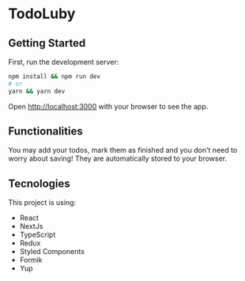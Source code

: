 # TodoLuby
## Getting Started

First, run the development server:

```bash
npm install && npm run dev
# or
yarn && yarn dev
```

Open [http://localhost:3000](http://localhost:3000) with your browser to see the app.

## Functionalities

You may add your todos, mark them as finished and you don't need to worry about saving! They are automatically stored to your browser.

## Tecnologies

This project is using:

- React
- NextJs
- TypeScript
- Redux
- Styled Components
- Formik
- Yup
